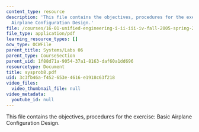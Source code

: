 ```yaml
---
content_type: resource
description: 'This file contains the objectives, procedures for the exercise: Basic
  Airplane Configuration Design.'
file: /courses/16-01-unified-engineering-i-ii-iii-iv-fall-2005-spring-2006/3c3fb46af452653e4616e1918c63f218_sysprob8.pdf
file_type: application/pdf
learning_resource_types: []
ocw_type: OCWFile
parent_title: Systems/Labs 06
parent_type: CourseSection
parent_uid: 1f88d71a-9054-37a1-8163-daf60a1dd696
resourcetype: Document
title: sysprob8.pdf
uid: 3c3fb46a-f452-653e-4616-e1918c63f218
video_files:
  video_thumbnail_file: null
video_metadata:
  youtube_id: null
---
```

This file contains the objectives, procedures for the exercise: Basic Airplane Configuration Design.